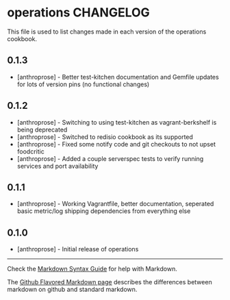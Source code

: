 operations CHANGELOG
====================

This file is used to list changes made in each version of the operations cookbook.

0.1.3
-----
- [anthroprose] - Better test-kitchen documentation and Gemfile updates for lots of version pins (no functional changes)

0.1.2
-----
- [anthroprose] - Switching to using test-kitchen as vagrant-berkshelf is being deprecated
- [anthroprose] - Switched to redisio cookbook as its supported
- [anthroprose] - Fixed some notify code and git checkouts to not upset foodcritic
- [anthroprose] - Added a couple serverspec tests to verify running services and port availability

0.1.1
-----
- [anthroprose] - Working Vagrantfile, better documentation, seperated basic metric/log shipping dependencies from everything else

0.1.0
-----
- [anthroprose] - Initial release of operations

- - -
Check the [Markdown Syntax Guide](http://daringfireball.net/projects/markdown/syntax) for help with Markdown.

The [Github Flavored Markdown page](http://github.github.com/github-flavored-markdown/) describes the differences between markdown on github and standard markdown.
